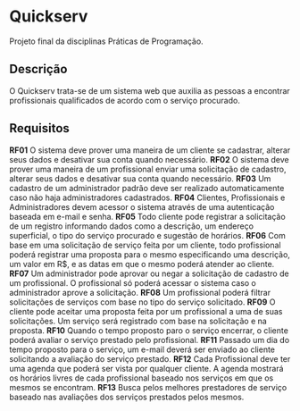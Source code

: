 # Quickserv

Projeto final da disciplinas Práticas de Programação.

## Descrição

O Quickserv trata-se de um sistema web que auxilia as pessoas a encontrar profissionais qualificados de acordo com o serviço procurado. 

## Requisitos

**RF01** O sistema deve prover uma maneira de um cliente se cadastrar, alterar seus dados e desativar sua conta quando necessário.
**RF02** O sistema deve prover uma maneira de um profissional enviar uma solicitação de cadastro, alterar seus dados e desativar sua conta quando necessário.
**RF03** Um cadastro de um administrador padrão deve ser realizado automaticamente caso não haja administradores cadastrados.
**RF04** Clientes, Profissionais e Administradores devem acessor o sistema através de uma autenticação baseada em e-mail e senha.
**RF05** Todo cliente pode registrar a solicitação de um registro informando dados como a descrição, um endereço superficial, o tipo do serviço procurado e sugestão de horários.
**RF06** Com base em uma solicitação de serviço feita por um cliente, todo profissional poderá registrar uma proposta para o mesmo especificando uma descrição, um valor em R$, e as datas em que o mesmo poderá atender ao cliente.
**RF07** Um administrador pode aprovar ou negar a solicitação de cadastro de um profissional. O profissional só poderá acessar o sistema caso o administrador aprove a solicitação.
**RF08** Um profissional poderá filtrar solicitações de serviços com base no tipo do serviço solicitado.
**RF09** O cliente pode aceitar uma proposta feita por um profissional a uma de suas solicitações. Um serviço será registrado com base na solicitação e na proposta.
**RF10** Quando o tempo proposto paro o serviço encerrar, o cliente poderá avaliar o serviço prestado pelo profissional.
**RF11** Passado um dia do tempo proposto para o serviço, um e-mail deverá ser enviado ao cliente solicitando a avaliação do serviço prestado.
**RF12** Cada Profissional deve ter uma agenda que poderá ser vista por qualquer cliente. A agenda mostrará os horários livres de cada profissional baseado nos serviços em que os mesmos se encontram.
**RF13** Busca pelos melhores prestadores de serviço baseado nas avaliações dos serviços prestados pelos mesmos.